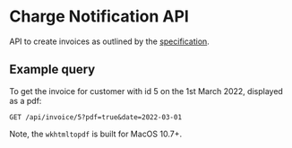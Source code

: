 # Charge Notification API

API to create invoices as outlined by the [specification](./spec.md).

## Example query

To get the invoice for customer with id 5 on the 1st March 2022, displayed as a pdf:

```
GET /api/invoice/5?pdf=true&date=2022-03-01
```

Note, the `wkhtmltopdf` is built for MacOS 10.7+.
